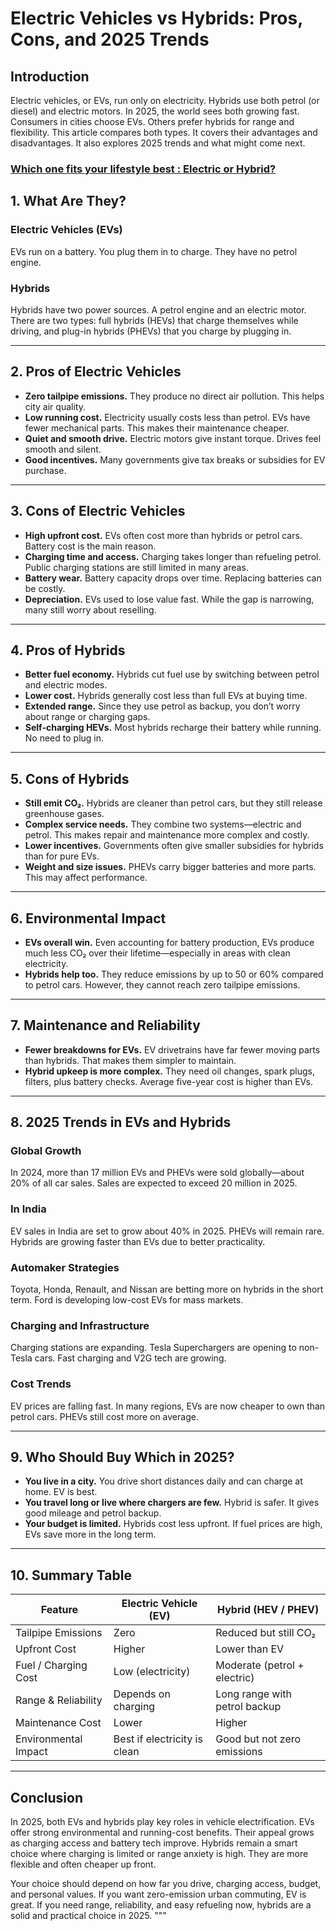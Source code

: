 # Electric Vehicles vs Hybrids: Pros, Cons, and 2025 Trends

## Introduction
Electric vehicles, or EVs, run only on electricity. Hybrids use both petrol (or diesel) and electric motors. In 2025, the world sees both growing fast. Consumers in cities choose EVs. Others prefer hybrids for range and flexibility. This article compares both types. It covers their advantages and disadvantages. It also explores 2025 trends and what might come next.

### [Which one fits your lifestyle best : Electric or Hybrid?](https://evdrivepulse.com/electric-vehicles-vs-hybrids-pros-cons/)

## 1. What Are They?

### Electric Vehicles (EVs)
EVs run on a battery. You plug them in to charge. They have no petrol engine.

### Hybrids
Hybrids have two power sources. A petrol engine and an electric motor. There are two types: full hybrids (HEVs) that charge themselves while driving, and plug-in hybrids (PHEVs) that you charge by plugging in.

---

## 2. Pros of Electric Vehicles

- **Zero tailpipe emissions.** They produce no direct air pollution. This helps city air quality.
- **Low running cost.** Electricity usually costs less than petrol. EVs have fewer mechanical parts. This makes their maintenance cheaper.
- **Quiet and smooth drive.** Electric motors give instant torque. Drives feel smooth and silent.
- **Good incentives.** Many governments give tax breaks or subsidies for EV purchase.

---

## 3. Cons of Electric Vehicles

- **High upfront cost.** EVs often cost more than hybrids or petrol cars. Battery cost is the main reason.
- **Charging time and access.** Charging takes longer than refueling petrol. Public charging stations are still limited in many areas.
- **Battery wear.** Battery capacity drops over time. Replacing batteries can be costly.
- **Depreciation.** EVs used to lose value fast. While the gap is narrowing, many still worry about reselling.

---

## 4. Pros of Hybrids

- **Better fuel economy.** Hybrids cut fuel use by switching between petrol and electric modes.
- **Lower cost.** Hybrids generally cost less than full EVs at buying time.
- **Extended range.** Since they use petrol as backup, you don’t worry about range or charging gaps.
- **Self-charging HEVs.** Most hybrids recharge their battery while running. No need to plug in.

---

## 5. Cons of Hybrids

- **Still emit CO₂.** Hybrids are cleaner than petrol cars, but they still release greenhouse gases.
- **Complex service needs.** They combine two systems—electric and petrol. This makes repair and maintenance more complex and costly.
- **Lower incentives.** Governments often give smaller subsidies for hybrids than for pure EVs.
- **Weight and size issues.** PHEVs carry bigger batteries and more parts. This may affect performance.

---

## 6. Environmental Impact

- **EVs overall win.** Even accounting for battery production, EVs produce much less CO₂ over their lifetime—especially in areas with clean electricity.
- **Hybrids help too.** They reduce emissions by up to 50 or 60% compared to petrol cars. However, they cannot reach zero tailpipe emissions.

---

## 7. Maintenance and Reliability

- **Fewer breakdowns for EVs.** EV drivetrains have far fewer moving parts than hybrids. That makes them simpler to maintain.
- **Hybrid upkeep is more complex.** They need oil changes, spark plugs, filters, plus battery checks. Average five-year cost is higher than EVs.

---

## 8. 2025 Trends in EVs and Hybrids

### Global Growth
In 2024, more than 17 million EVs and PHEVs were sold globally—about 20% of all car sales. Sales are expected to exceed 20 million in 2025.

### In India
EV sales in India are set to grow about 40% in 2025. PHEVs will remain rare. Hybrids are growing faster than EVs due to better practicality.

### Automaker Strategies
Toyota, Honda, Renault, and Nissan are betting more on hybrids in the short term. Ford is developing low-cost EVs for mass markets.

### Charging and Infrastructure
Charging stations are expanding. Tesla Superchargers are opening to non-Tesla cars. Fast charging and V2G tech are growing.

### Cost Trends
EV prices are falling fast. In many regions, EVs are now cheaper to own than petrol cars. PHEVs still cost more on average.

---

## 9. Who Should Buy Which in 2025?

- **You live in a city.** You drive short distances daily and can charge at home. EV is best.
- **You travel long or live where chargers are few.** Hybrid is safer. It gives good mileage and petrol backup.
- **Your budget is limited.** Hybrids cost less upfront. If fuel prices are high, EVs save more in the long term.

---

## 10. Summary Table

| Feature              | Electric Vehicle (EV)           | Hybrid (HEV / PHEV)             |
|----------------------|----------------------------------|----------------------------------|
| Tailpipe Emissions   | Zero                             | Reduced but still CO₂            |
| Upfront Cost         | Higher                           | Lower than EV                    |
| Fuel / Charging Cost | Low (electricity)                | Moderate (petrol + electric)     |
| Range & Reliability  | Depends on charging              | Long range with petrol backup    |
| Maintenance Cost     | Lower                            | Higher                           |
| Environmental Impact | Best if electricity is clean     | Good but not zero emissions      |

---

## Conclusion

In 2025, both EVs and hybrids play key roles in vehicle electrification. EVs offer strong environmental and running-cost benefits. Their appeal grows as charging access and battery tech improve. Hybrids remain a smart choice where charging is limited or range anxiety is high. They are more flexible and often cheaper up front.

Your choice should depend on how far you drive, charging access, budget, and personal values. If you want zero-emission urban commuting, EV is great. If you need range, reliability, and easy refueling now, hybrids are a solid and practical choice in 2025.
"""
